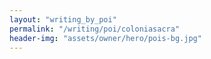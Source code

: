 ```yaml
---
layout: "writing_by_poi"
permalink: "/writing/poi/coloniasacra"
header-img: "assets/owner/hero/pois-bg.jpg"
---
```


